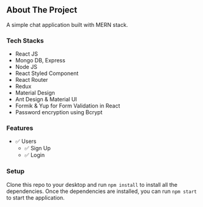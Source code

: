 
## **About The Project**

<!-- [![Product Name Screen Shot][product-screenshot]](https://example.com) -->

A simple chat application built with MERN stack.

<!-- <p align="right">(<a href="#readme-top">back to top</a>)</p> -->

### **Tech Stacks**

- React JS
- Mongo DB, Express
- Node JS
- React Styled Component
- React Router
- Redux
- Material Design
- Ant Design & Material UI
- Formik & Yup for Form Validation in React
- Password encryption using Bcrypt

<!-- <p align="right">(<a href="#readme-top">back to top</a>)</p> -->

<!-- ### Installation

_Below is an example of how you can instruct your audience on installing and setting up your app. This template doesn't rely on any external dependencies or services._ -->

<!-- 1. Get a free API Key at [https://example.com](https://example.com)
2. Clone the repo
   ```sh
   git clone https://github.com/your_username_/Project-Name.git
   ```
3. Install NPM packages
   ```sh
   npm install
   ```
4. Enter your API in `config.js`
   ```js
   const API_KEY = "ENTER YOUR API";
   ``` -->

<!-- USAGE EXAMPLES -->

### **Features**

 - :white_check_mark: Users
   - :white_check_mark: Sign Up
   - :white_check_mark: Login

<!-- <p align="right">(<a href="#readme-top">back to top</a>)</p> -->

<!-- ## **Todo**
-  -->

### **Setup**

Clone this repo to your desktop and run `npm install` to install all the dependencies.
Once the dependencies are installed, you can run `npm start` to start the application.
